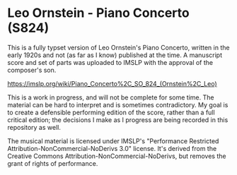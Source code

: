 # Leo Ornstein - Piano Concerto (S824)
This is a fully typset version of Leo Ornstein's Piano Concerto, written in the early 1920s and not (as far as I know)
published at the time. A manuscript score and set of parts was uploaded to IMSLP with the approval of the composer's son.

https://imslp.org/wiki/Piano_Concerto%2C_SO_824_(Ornstein%2C_Leo)

This is a work in progress, and will not be complete for some time. The material can be hard to interpret and is sometimes
contradictory. My goal is to create a defensible performing edition of the score, rather than a full critical edition;
the decisions I make as I progress are being recorded in this repository as well.

The musical material is licensed under IMSLP's "Performance Restricted Attribution-NonCommercial-NoDerivs 3.0" license.
It's derived from the Creative Commons Attribution-NonCommercial-NoDerivs, but removes the grant of rights of performance.
